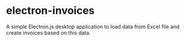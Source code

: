 # electron-invoices

A simple Electron.js desktop application to load data from Excel file and create invoices based on this data.
